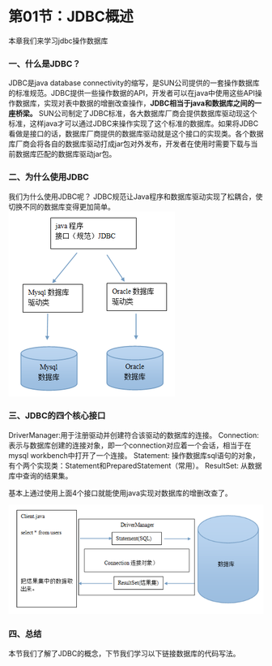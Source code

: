 # 第01节：JDBC概述

本章我们来学习jdbc操作数据库

### 一、什么是JDBC？

JDBC是java database connectivity的缩写，是SUN公司提供的一套操作数据库的标准规范。JDBC提供一些操作数据的API，开发者可以在java中使用这些API操作数据库，实现对表中数据的增删改查操作，**JDBC相当于java和数据库之间的一座桥梁。**
SUN公司制定了JDBC标准，各大数据库厂商会提供数据库驱动现这个标准，这样java才可以通过JDBC来操作实现了这个标准的数据库。如果将JDBC看做是接口的话，数据库厂商提供的数据库驱动就是这个接口的实现类。各个数据库厂商会将各自的数据库驱动打成jar包对外发布，开发者在使用时需要下载与当前数据库匹配的数据库驱动jar包。

### 二、为什么使用JDBC

我们为什么使用JDBC呢？
JDBC规范让Java程序和数据库驱动实现了松耦合，使切换不同的数据库变得更加简单。  
 ![介绍图](../images/1001_gf1.png)

### 三、JDBC的四个核心接口

DriverManager:用于注册驱动并创建符合该驱动的数据库的连接。
Connection: 表示与数据库创建的连接对象，即一个connection对应着一个会话，相当于在mysql workbench中打开了一个连接。
Statement: 操作数据库sql语句的对象，有个两个实现类：Statement和PreparedStatement（常用）。
ResultSet: 从数据库中查询的结果集。

基本上通过使用上面4个接口就能使用java实现对数据库的增删改查了。  

![接口](../images/1001_gf2.png)

### 四、总结

本节我们了解了JDBC的概念，下节我们学习以下链接数据库的代码写法。

